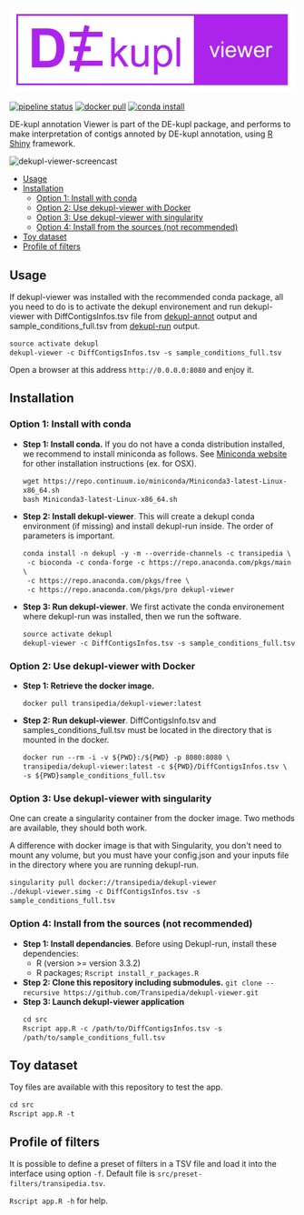 ![dekupl-viewer-logo](dekupl-viewer-logo.png)

[![pipeline status](https://gitlab.com/transipedia/dekupl-viewer/badges/master/pipeline.svg)](https://gitlab.com/transipedia/dekupl-viewer/commits/master) [![docker pull](https://img.shields.io/docker/pulls/transipedia/dekupl-viewer.svg)](https://hub.docker.com/r/transipedia/dekupl-viewer/) [![conda install](https://anaconda.org/transipedia/dekupl-viewer/badges/downloads.svg)](https://anaconda.org/Transipedia/dekupl-viewer)

DE-kupl annotation Viewer is part of the DE-kupl package, and performs to make interpretation of contigs annoted by DE-kupl annotation, using [R Shiny](https://shiny.rstudio.com/) framework.

![dekupl-viewer-screencast](screencast.gif)

- [Usage](#usage)
- [Installation](#installation)
  - [Option 1: Install with conda](#option-1-install-with-conda)
  - [Option 2: Use dekupl-viewer with Docker](#option-2-use-dekupl-viewer-with-docker)
  - [Option 3: Use dekupl-viewer with singularity](#option-3-use-dekupl-viewer-with-singularity)
  - [Option 4: Install from the sources (not recommended)](#option-4-install-from-the-sources-not-recommended)
- [Toy dataset](#toy-dataset)
- [Profile of filters](#profile-of-filters)

## Usage

If dekupl-viewer was installed with the recommended conda package, all you need to do is to activate the dekupl environement and run dekupl-viewer with DiffContigsInfos.tsv file from [dekupl-annot](https://github.com/Transipedia/dekupl-annotation) output and sample_conditions_full.tsv from [dekupl-run](https://github.com/Transipedia/dekupl-run) output.

```
source activate dekupl
dekupl-viewer -c DiffContigsInfos.tsv -s sample_conditions_full.tsv
```

Open a browser at this address `http://0.0.0.0:8080` and enjoy it.

## Installation

### Option 1: Install with conda

- **Step 1: Install conda.** If you do not have a conda distribution installed, we recommend to install miniconda as follows. See [Miniconda website](https://conda.io/miniconda.html) for other installation instructions (ex. for OSX).
    ```
    wget https://repo.continuum.io/miniconda/Miniconda3-latest-Linux-x86_64.sh
    bash Miniconda3-latest-Linux-x86_64.sh
    ``` 
- **Step 2: Install dekupl-viewer**. This will create a dekupl conda environment (if missing) and install dekupl-run inside. The order of parameters is important.
    ```
    conda install -n dekupl -y -m --override-channels -c transipedia \
     -c bioconda -c conda-forge -c https://repo.anaconda.com/pkgs/main \
     -c https://repo.anaconda.com/pkgs/free \
     -c https://repo.anaconda.com/pkgs/pro dekupl-viewer
    ```
- **Step 3: Run dekupl-viewer**. We first activate the conda environement where dekupl-run was installed, then we run the software.
    ```
    source activate dekupl
    dekupl-viewer -c DiffContigsInfos.tsv -s sample_conditions_full.tsv
    ```

### Option 2: Use dekupl-viewer with Docker

- **Step 1: Retrieve the docker image.**
    ```
    docker pull transipedia/dekupl-viewer:latest
    ```
- **Step 2: Run dekupl-viewer**.
  DiffContigsInfo.tsv and samples_conditions_full.tsv must be located in the directory
  that is mounted in the docker.
    ```
    docker run --rm -i -v ${PWD}:/${PWD} -p 8080:8080 \
    transipedia/dekupl-viewer:latest -c ${PWD}/DiffContigsInfos.tsv \
    -s ${PWD}sample_conditions_full.tsv
    ```

### Option 3: Use dekupl-viewer with singularity

One can create a singularity container from the docker image. Two methods are available, they should both work. 

A difference with docker image is that with Singularity, you don't need to mount any volume, but you must have your config.json and your inputs file in the directory where you are running dekupl-run.

```
singularity pull docker://transipedia/dekupl-viewer
./dekupl-viewer.simg -c DiffContigsInfos.tsv -s sample_conditions_full.tsv
```

### Option 4: Install from the sources (not recommended)

- **Step 1: Install dependancies**. Before using Dekupl-run, install these dependencies:
    - R (version >= version 3.3.2)
    - R packages; `Rscript install_r_packages.R`
- **Step 2: Clone this repository including submodules.**
  `git clone --recursive https://github.com/Transipedia/dekupl-viewer.git`
- **Step 3: Launch dekupl-viewer application**
  ```
  cd src
  Rscript app.R -c /path/to/DiffContigsInfos.tsv -s /path/to/sample_conditions_full.tsv
  ```

## Toy dataset

Toy files are available with this repository to test the app.

```
cd src
Rscript app.R -t
```

## Profile of filters

It is possible to define a preset of filters in a TSV file and load it into the interface using option `-f`. Default file is `src/preset-filters/transipedia.tsv`.

`Rscript app.R -h` for help.

